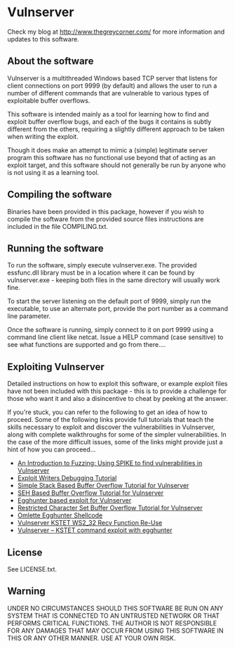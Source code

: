 # Vulnserver

Check my blog at http://www.thegreycorner.com/ for more information and updates to this software.

## About the software

Vulnserver is a multithreaded Windows based TCP server that listens for client connections on port 9999 (by default) and allows the user to run a number of different commands that are vulnerable to various types of exploitable buffer overflows.

This software is intended mainly as a tool for learning how to find and exploit buffer overflow bugs, and each of the bugs it contains is subtly different from the others, requiring a slightly different approach to be taken when writing the exploit.

Though it does make an attempt to mimic a (simple) legitimate server program this software has no functional use beyond that of acting as an exploit target, and this software should not generally be run by anyone who is not using it as a learning tool.


## Compiling the software


Binaries have been provided in this package, however if you wish to compile the software from the provided source files instructions are included in the file COMPILING.txt.

## Running the software

To run the software, simply execute vulnserver.exe.  The provided essfunc.dll library must be in a location where it can be found by vulnserver.exe - keeping both files in the same directory will usually work fine.

To start the server listening on the default port of 9999, simply run the executable, to use an alternate port, provide the port number as a command line parameter.

Once the software is running, simply connect to it on port 9999 using a command line client like netcat.  Issue a HELP command (case sensitive) to see what functions are supported and go from there....

## Exploiting Vulnserver

Detailed instructions on how to exploit this software, or example exploit files have not been included with this package - this is to provide a challenge for those who want it and also a disincentive to cheat by peeking at the answer.  

If you're stuck, you can refer to the following to get an idea of how to proceed. Some of the following links provide full tutorials that teach the skills necessary to exploit and discover the vulnerabilities in Vulnserver, along with complete walkthroughs for some of the simpler vulnerabilities. In the case of the more difficult issues, some of the links might provide just a hint of how you can proceed...

* [An Introduction to Fuzzing: Using SPIKE to find vulnerabilities in Vulnserver](http://www.thegreycorner.com/2010/12/introduction-to-fuzzing-using-spike-to.html)
* [Exploit Writers Debugging Tutorial](http://www.thegreycorner.com/2011/03/exploit-writers-debugging-tutorial.html)
* [Simple Stack Based Buffer Overflow Tutorial for Vulnserver](http://www.thegreycorner.com/2011/03/simple-stack-based-buffer-overflow.html)
* [SEH Based Buffer Overflow Tutorial for Vulnserver](http://www.thegreycorner.com/2011/06/seh-based-buffer-overflow-tutorial-for.html)
* [Egghunter based exploit for Vulnserver](http://www.thegreycorner.com/2011/10/egghunter-based-exploit-for-vulnserver.html)
* [Restricted Character Set Buffer Overflow Tutorial for Vulnserver](http://www.thegreycorner.com/2011/12/restricted-character-set-buffer.html)
* [Omlette Egghunter Shellcode](http://www.thegreycorner.com/2013/10/omlette-egghunter-shellcode.html)
* [Vulnserver KSTET WS2_32 Recv Function Re-Use](https://deceiveyour.team/2018/10/15/vulnserver-kstet-ws2_32-recv-function-re-use/)
* [Vulnserver – KSTET command exploit with egghunter](http://sh3llc0d3r.com/vulnserver-kstet-command-exploit-with-egghunter/)

## License

See LICENSE.txt.

## Warning

UNDER NO CIRCUMSTANCES SHOULD THIS SOFTWARE BE RUN ON ANY SYSTEM THAT IS CONNECTED TO AN UNTRUSTED NETWORK OR THAT PERFORMS CRITICAL FUNCTIONS.  THE AUTHOR IS NOT RESPONSIBLE FOR ANY DAMAGES THAT MAY OCCUR FROM USING THIS SOFTWARE IN THIS OR ANY OTHER MANNER.  USE AT YOUR OWN RISK.
